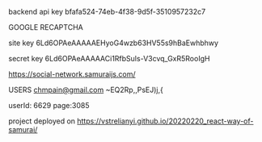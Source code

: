 <!-- https://www.youtube.com/playlist?list=PLcvhF2Wqh7DNVy1OCUpG3i5lyxyBWhGZ8 -->

backend api key
bfafa524-74eb-4f38-9d5f-3510957232c7

GOOGLE RECAPTCHA

site key
6Ld6OPAeAAAAAEHyoG4wzb63HV55s9hBaEwhbhwy

secret key
6Ld6OPAeAAAAACi1RfbSuls-V3cvq_GxR5RooIgH

https://social-network.samuraijs.com/

USERS
chmpain@gmail.com
~EQ2Rp,,PsEJ)j,{

userId: 6629
page:3085


project deployed on
https://vstrelianyi.github.io/20220220_react-way-of-samurai/